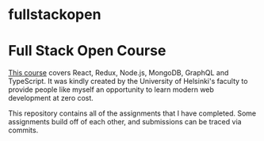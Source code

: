 # fullstackopen

# Full Stack Open Course
[This course](https://fullstackopen.com) covers React, Redux, Node.js, MongoDB, GraphQL and TypeScript. It was kindly created by the University of Helsinki's faculty to provide people like myself an opportunity to learn modern web development at zero cost. 

This repository contains all of the assignments that I have completed. Some assignments build off of each other, and submissions can be traced via commits. 